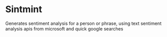# Sintmint
Generates sentiment analysis for a person or phrase, using text sentiment
analysis apis from microsoft and quick google searches
